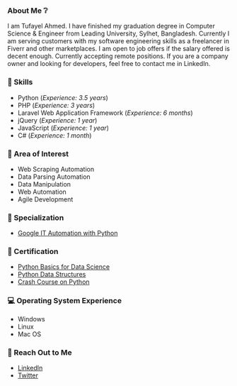 ### About Me ❔
I am Tufayel Ahmed. I have finished my graduation degree in Computer Science & Engineer from Leading University, Sylhet, Bangladesh. Currently I am serving customers with my software engineering skills as a freelancer in Fiverr and other marketplaces. I am open to job offers if the salary offered is decent enough. Currently accepting remote positions. If you are a company owner and looking for developers, feel free to contact me in LinkedIn.

### 💪 Skills
* Python (<i>Experience: 3.5 years</i>)
* PHP (<i>Experience: 3 years</i>)
* Laravel Web Application Framework (<i>Experience: 6 months</i>)
* jQuery (<i>Experience: 1 year</i>)
* JavaScript (<i>Experience: 1 year</i>)
* C# (<i>Experience: 1 month</i>)

### 🌷 Area of Interest
* Web Scraping Automation
* Data Parsing Automation
* Data Manipulation
* Web Automation
* Agile Development

### 🔧 Specialization
* <a href="https://www.coursera.org/account/accomplishments/specialization/certificate/YA2NB2YKZJHF" target="_blank">Google IT Automation with Python</a>

### 📘 Certification
* <a href="https://courses.edx.org/certificates/9109dada5de64187a4f72097dee83ac0" target="_blank">Python Basics for Data Science</a>
* <a href="https://www.coursera.org/account/accomplishments/certificate/2NT7U479VXK2" target="_blank">Python Data Structures</a>
* <a href="https://www.coursera.org/account/accomplishments/certificate/P6UCBFCJKN3Y" target="_blank">Crash Course on Python</a>

### 💻 Operating System Experience
* Windows
* Linux
* Mac OS

### 📨 Reach Out to Me
* <a href="https://www.linkedin.com/in/tufayel-ahmed-cse" target="_blank">LinkedIn</a>
* <a href="https://www.twitter.com/cse_tufayel" target="_blank">Twitter</a>
